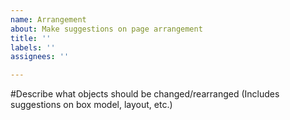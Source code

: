 ```yaml
---
name: Arrangement
about: Make suggestions on page arrangement
title: ''
labels: ''
assignees: ''

---
```


#Describe what objects should be changed/rearranged
(Includes suggestions on box model, layout, etc.)
